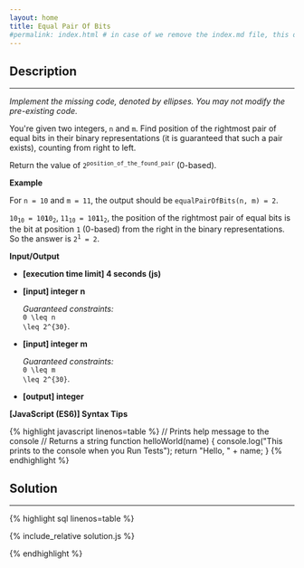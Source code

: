 ```yaml
---
layout: home
title: Equal Pair Of Bits
#permalink: index.html # in case of we remove the index.md file, this doc will be the index page
---
```


<div class="row">
<div class="columnStmt" markdown="1">

## Description

---

_Implement the missing code, denoted by ellipses. You may not modify the pre-existing code._

You're given two integers, <code>n</code> and <code>m</code>. Find position of the rightmost pair of equal bits in their binary representations (it is guaranteed that such a pair exists), counting from right to left.

Return the value of <code>2<sup>position_of_the_found_pair</sup></code> (0-based).

**Example**

For <code>n = 10</code> and <code>m = 11</code>, the output should be
<code>equalPairOfBits(n, m) = 2</code>.

<code>10<sub>10</sub> = 10<b>1</b>0<sub>2</sub></code>, <code>11<sub>10</sub> = 10<b>1</b>1<sub>2</sub></code>, the position of the rightmost pair of equal bits is the bit at position <code>1</code> (0-based) from the right in the binary representations.
So the answer is <code>2<sup>1</sup> = 2</code>.

**Input/Output**

- **[execution time limit] 4 seconds (js)**

- **[input] integer n**

  _Guaranteed constraints:_<br>
  <code type='math/tex'>0 \leq n \leq 2^{30}</code>.

- **[input] integer m**

  _Guaranteed constraints:_<br>
  <code type='math/tex'>0 \leq m \leq 2^{30}</code>.

- **[output] integer**

**[JavaScript (ES6)] Syntax Tips**

{% highlight javascript linenos=table %}
// Prints help message to the console
// Returns a string
function helloWorld(name) {
console.log("This prints to the console when you Run Tests");
return "Hello, " + name;
}
{% endhighlight %}

</div>
<div class="columnSol" markdown="1">

## Solution

---

{% highlight sql linenos=table %}

{% include_relative solution.js %}

{% endhighlight %}

</div>
</div>
